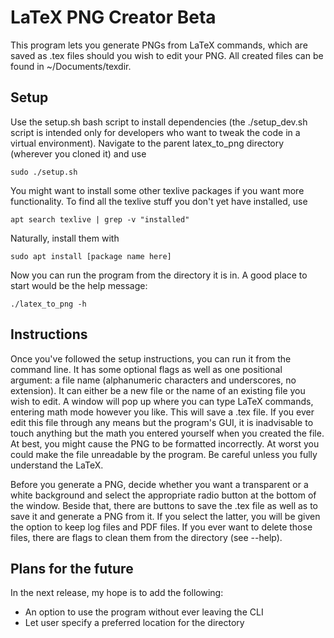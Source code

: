 # LaTeX PNG Creator Beta
This program lets you generate PNGs from LaTeX commands, which are saved as .tex files should you wish to edit your PNG. All created files can be found in ~/Documents/texdir.

## Setup
Use the setup.sh bash script to install dependencies (the ./setup_dev.sh script is intended only for developers who want to tweak the code in a virtual environment). Navigate to the parent latex_to_png directory (wherever you cloned it) and use
```
sudo ./setup.sh
```
You might want to install some other texlive packages if you want more functionality. To find all the texlive stuff you don't yet have installed, use
```
apt search texlive | grep -v "installed"
```
Naturally, install them with
```
sudo apt install [package name here]
```
Now you can run the program from the directory it is in. A good place to start would be the help message:
```
./latex_to_png -h
```

## Instructions
Once you've followed the setup instructions, you can run it from the command line. It has some optional flags as well as one positional argument: a file name (alphanumeric characters and underscores, no extension). It can either be a new file or the name of an existing file you wish to edit. A window will pop up where you can type LaTeX commands, entering math mode however you like. This will save a .tex file. If you ever edit this file through any means but the program's GUI, it is inadvisable to touch anything but the math you entered yourself when you created the file. At best, you might cause the PNG to be formatted incorrectly. At worst you could make the file unreadable by the program. Be careful unless you fully understand the LaTeX.

Before you generate a PNG, decide whether you want a transparent or a white background and select the appropriate radio button at the bottom of the window. Beside that, there are buttons to save the .tex file as well as to save it and generate a PNG from it. If you select the latter, you will be given the option to keep log files and PDF files. If you ever want to delete those files, there are flags to clean them from the directory (see --help).

## Plans for the future
In the next release, my hope is to add the following:
  - An option to use the program without ever leaving the CLI
  - Let user specify a preferred location for the directory